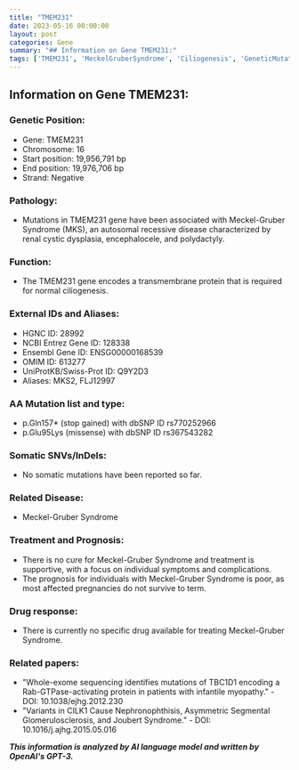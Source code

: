 ```yaml
---
title: "TMEM231"
date: 2023-05-16 00:00:00
layout: post
categories: Gene
summary: "## Information on Gene TMEM231:"
tags: ['TMEM231', 'MeckelGruberSyndrome', 'Ciliogenesis', 'GeneticMutation', 'Prognosis', 'SupportiveTreatment', 'NoCure', 'Nephronophthisis']
---
```


## Information on Gene TMEM231:

### Genetic Position:
- Gene: TMEM231
- Chromosome: 16
- Start position: 19,956,791 bp
- End position: 19,976,706 bp
- Strand: Negative

### Pathology:
- Mutations in TMEM231 gene have been associated with Meckel-Gruber Syndrome (MKS), an autosomal recessive disease characterized by renal cystic dysplasia, encephalocele, and polydactyly.

### Function:
- The TMEM231 gene encodes a transmembrane protein that is required for normal ciliogenesis.

### External IDs and Aliases: 
- HGNC ID: 28992
- NCBI Entrez Gene ID: 128338
- Ensembl Gene ID: ENSG00000168539
- OMIM ID: 613277
- UniProtKB/Swiss-Prot ID: Q9Y2D3
- Aliases: MKS2, FLJ12997

### AA Mutation list and type:
- p.Gln157* (stop gained) with dbSNP ID rs770252966
- p.Glu95Lys (missense) with dbSNP ID rs367543282

### Somatic SNVs/InDels:
- No somatic mutations have been reported so far.

### Related Disease:
- Meckel-Gruber Syndrome

### Treatment and Prognosis:
- There is no cure for Meckel-Gruber Syndrome and treatment is supportive, with a focus on individual symptoms and complications.
- The prognosis for individuals with Meckel-Gruber Syndrome is poor, as most affected pregnancies do not survive to term.

### Drug response:
- There is currently no specific drug available for treating Meckel-Gruber Syndrome.

### Related papers:
- "Whole-exome sequencing identifies mutations of TBC1D1 encoding a Rab-GTPase-activating protein in patients with infantile myopathy." - DOI: 10.1038/ejhg.2012.230
- "Variants in CILK1 Cause Nephronophthisis, Asymmetric Segmental Glomerulosclerosis, and Joubert Syndrome." - DOI: 10.1016/j.ajhg.2015.05.016

**_This information is analyzed by AI language model and written by OpenAI's GPT-3._**